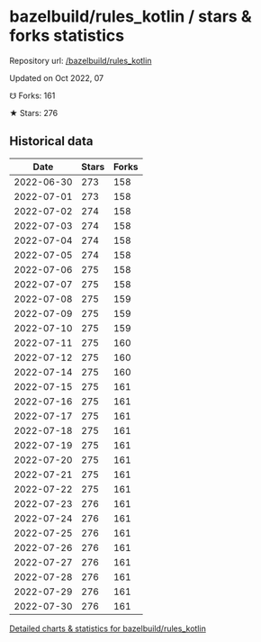 # bazelbuild/rules_kotlin / stars & forks statistics

Repository url: [/bazelbuild/rules_kotlin](https://github.com/bazelbuild/rules_kotlin)

Updated on Oct 2022, 07

☋ Forks: 161

★ Stars: 276

## Historical data
| Date | Stars | Forks |
|------|-------|-------|
| 2022-06-30 | 273 | 158 | 
| 2022-07-01 | 273 | 158 | 
| 2022-07-02 | 274 | 158 | 
| 2022-07-03 | 274 | 158 | 
| 2022-07-04 | 274 | 158 | 
| 2022-07-05 | 274 | 158 | 
| 2022-07-06 | 275 | 158 | 
| 2022-07-07 | 275 | 158 | 
| 2022-07-08 | 275 | 159 | 
| 2022-07-09 | 275 | 159 | 
| 2022-07-10 | 275 | 159 | 
| 2022-07-11 | 275 | 160 | 
| 2022-07-12 | 275 | 160 | 
| 2022-07-14 | 275 | 160 | 
| 2022-07-15 | 275 | 161 | 
| 2022-07-16 | 275 | 161 | 
| 2022-07-17 | 275 | 161 | 
| 2022-07-18 | 275 | 161 | 
| 2022-07-19 | 275 | 161 | 
| 2022-07-20 | 275 | 161 | 
| 2022-07-21 | 275 | 161 | 
| 2022-07-22 | 275 | 161 | 
| 2022-07-23 | 276 | 161 | 
| 2022-07-24 | 276 | 161 | 
| 2022-07-25 | 276 | 161 | 
| 2022-07-26 | 276 | 161 | 
| 2022-07-27 | 276 | 161 | 
| 2022-07-28 | 276 | 161 | 
| 2022-07-29 | 276 | 161 | 
| 2022-07-30 | 276 | 161 | 


[Detailed charts & statistics for bazelbuild/rules_kotlin](https://reviewgithub.com/rep/bazelbuild/rules_kotlin)
